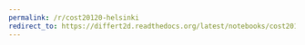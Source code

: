 ```yaml
---
permalink: /r/cost20120-helsinki
redirect_to: https://differt2d.readthedocs.org/latest/notebooks/cost20120_helsinki_model.html
---
```


